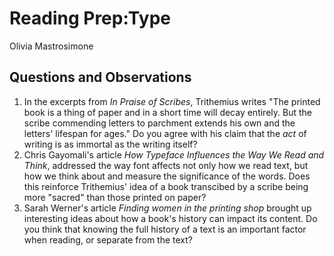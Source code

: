 # Reading Prep:Type 

Olivia Mastrosimone 

## Questions and Observations 

1. In the excerpts from _In Praise of Scribes_, Trithemius writes "The printed book is a thing of paper and in a short time will decay entirely. But the scribe commending letters to parchment extends his own and the letters' lifespan for ages." Do you agree with his claim that the *act* of writing is as immortal as the writing itself? 
2. Chris Gayomali's article _How Typeface Influences the Way We Read and Think_, addressed the way font affects not only how we read text, but how we think about and measure the significance of the words. Does this reinforce Trithemius' idea of a book transcibed by a scribe being more "sacred" than those printed on paper? 
3. Sarah Werner's article _Finding women in the printing shop_ brought up interesting ideas about how a book's history can impact its content. Do you think that knowing the full history of a text is an important factor when reading, or separate from the text? 
